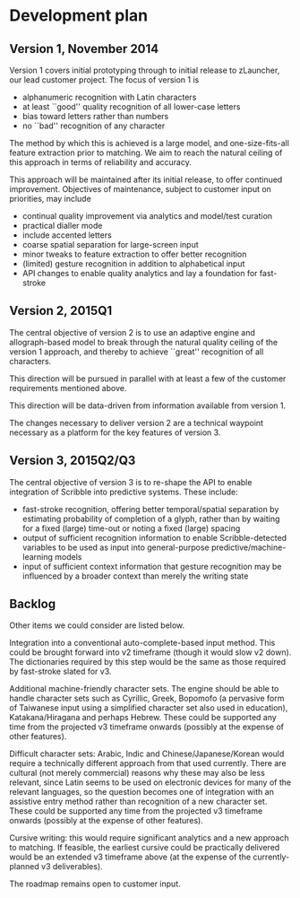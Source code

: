 # Development plan

## Version 1, November 2014

Version 1 covers initial prototyping through to initial release to
zLauncher, our lead customer project.  The focus of version 1 is
* alphanumeric recognition with Latin characters
* at least ``good'' quality recognition of all lower-case letters
* bias toward letters rather than numbers
* no ``bad'' recognition of any character

The method by which this is achieved is a large model, and one-size-fits-all
feature extraction prior to matching.  We aim to reach the natural ceiling of
this approach in terms of reliability and accuracy.

This approach will be maintained after its initial release, to offer continued
improvement.  Objectives of maintenance, subject to customer input on priorities,
may include
* continual quality improvement via analytics and model/test curation
* practical dialler mode
* include accented letters
* coarse spatial separation for large-screen input
* minor tweaks to feature extraction to offer better recognition
* (limited) gesture recognition in addition to alphabetical input
* API changes to enable quality analytics and lay a foundation for fast-stroke

## Version 2, 2015Q1

The central objective of version 2 is to use an adaptive engine and
allograph-based model to break through the natural quality ceiling
of the version 1 approach, and thereby to achieve ``great''
recognition of all characters.

This direction will be pursued in parallel with at least a few of the
customer requirements mentioned above.

This direction will be data-driven from information available from
version 1.

The changes necessary to deliver version 2 are a technical waypoint
necessary as a platform for the key features of version 3.

## Version 3, 2015Q2/Q3

The central objective of version 3 is to re-shape the API to enable
integration of Scribble into predictive systems.  These include:
* fast-stroke recognition, offering better temporal/spatial separation
  by estimating probability of completion of a glyph, rather than by
  waiting for a fixed (large) time-out or noting a fixed (large) spacing
* output of sufficient recognition information to enable Scribble-detected
  variables to be used as input into general-purpose predictive/machine-learning
  models
* input of sufficient context information that gesture recognition may be
  influenced by a broader context than merely the writing state

## Backlog

Other items we could consider are listed below.

Integration into a conventional auto-complete-based input method.  This could be
brought forward into v2 timeframe (though it would slow v2 down).  The dictionaries
required by this step would be the same as those required by fast-stroke slated for v3.

Additional machine-friendly character sets.  The engine should be able to handle
character sets such as Cyrillic, Greek, Bopomofo (a pervasive form of Taiwanese input
using a simplified character set also used in education), Katakana/Hiragana and perhaps Hebrew.
These could be supported any time from the projected v3 timeframe onwards (possibly at
the expense of other features).

Difficult character sets: Arabic, Indic and Chinese/Japanese/Korean would require a
technically different approach from that used currently.  There are cultural (not merely
commercial) reasons why these may also be less relevant, since Latin seems to be used
on electronic devices for many of the relevant languages, so the question becomes one of
integration with an assistive entry method rather than recognition of a new character set.
These could be supported any time from the projected v3 timeframe onwards (possibly at
the expense of other features).

Cursive writing: this would require significant analytics and a new approach to matching.
If feasible, the earliest cursive could be practically delivered would be an extended v3
timeframe above (at the expense of the currently-planned v3 deliverables).

The roadmap remains open to customer input.
